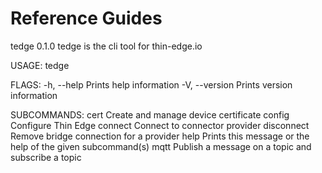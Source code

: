 # Reference Guides
tedge 0.1.0
tedge is the cli tool for thin-edge.io

USAGE:
    tedge <SUBCOMMAND>

FLAGS:
    -h, --help       Prints help information
    -V, --version    Prints version information

SUBCOMMANDS:
    cert          Create and manage device certificate
    config        Configure Thin Edge
    connect       Connect to connector provider
    disconnect    Remove bridge connection for a provider
    help          Prints this message or the help of the given subcommand(s)
    mqtt          Publish a message on a topic and subscribe a topic
